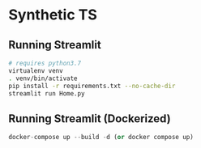 # Synthetic TS


## Running Streamlit
```bash
# requires python3.7
virtualenv venv
. venv/bin/activate
pip install -r requirements.txt --no-cache-dir
streamlit run Home.py
```

## Running Streamlit (Dockerized)
```python
docker-compose up --build -d (or docker compose up)
```